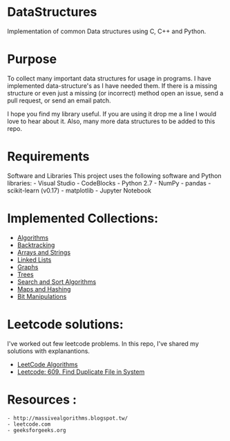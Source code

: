 # DataStructures
Implementation of common Data structures using C, C++ and Python.

# Purpose

To collect many important data structures for usage in programs. I have implemented data-structure's as I have needed them. If there is a missing structure or even just a missing (or incorrect) method open an issue, send a pull request, or send an email patch.

I hope you find my library useful. If you are using it drop me a line I would love to hear about it. Also, many more data structures to be added to this repo.

# Requirements 

Software and Libraries This project uses the following software and Python libraries:
	- Visual Studio
	- CodeBlocks
	- Python 2.7
	- NumPy
	- pandas
	- scikit-learn (v0.17)
	- matplotlib
	- Jupyter Notebook


# Implemented Collections:
  - <a href="https://github.com/saiabhishekgv/DataStructures/tree/master/Algorithms"> Algorithms</a>
  - <a href="https://github.com/saiabhishekgv/DataStructures/tree/master/Algorithms/Backtracking"> Backtracking</a>
  - <a href="https://github.com/saiabhishekgv/DataStructures/tree/master/ArraysandStrings"> Arrays and Strings </a>
  - <a href="https://github.com/saiabhishekgv/DataStructures/tree/master/LinkedList"> Linked Lists</a>
  - <a href="https://github.com/saiabhishekgv/DataStructures/tree/master/Graph"> Graphs </a>
  - <a href="https://github.com/saiabhishekgv/DataStructures/tree/master/Trees"> Trees </a>
  - <a href="https://github.com/saiabhishekgv/DataStructures/tree/master/sortand%20search"> Search and Sort Algorithms</a>
  - <a href="https://github.com/saiabhishekgv/DataStructures/tree/master/Maps%20and%20Hashing"> Maps and Hashing</a>
  - <a href="https://github.com/saiabhishekgv/DataStructures/tree/master/Bit%20Manipulations"> Bit Manipulations</a>
  
  

# Leetcode solutions:

I've worked out few leetcode problems. In this repo, I've shared my solutions with explanantions. 
- <a href="https://github.com/saiabhishekgv/DataStructures/tree/master/Algorithms/LeetCode"> LeetCode Algorithms</a>
- <a href="https://github.com/saiabhishekgv/DataStructures/blob/master/Maps%20and%20Hashing/DuplicateFile.cpp"> Leetcode: 609. Find Duplicate File in System </a>
  

# Resources : 

	- http://massivealgorithms.blogspot.tw/
	- leetcode.com
	- geeksforgeeks.org
	
   
  
